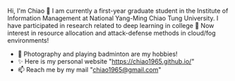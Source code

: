 Hi, I'm Chiao 👋
I am currently a first-year graduate student in the Institute of Information Management at National Yang-Ming Chiao Tung University.
I have participated in research related to deep learning in college 🧙
Now interest in resource allocation and attack-defense methods in cloud/fog environments!

- 🧡 Photography and playing badminton are my hobbies!
- ✨ Here is my personal website "https://chiao1965.github.io/"
- 📫 Reach me by my mail "chiao1965@gmail.com"

<!--
**chiao1965/chiao1965** is a ✨ _special_ ✨ repository because its `README.md` (this file) appears on your GitHub profile.

Here are some ideas to get you started:

- 🔭 I’m currently working on ...
- 🌱 I’m currently learning ...
- 👯 I’m looking to collaborate on ...
- 🤔 I’m looking for help with ...
- 💬 Ask me about ...
- 😄 Pronouns: ...
- ⚡ Fun fact: ...
-->
